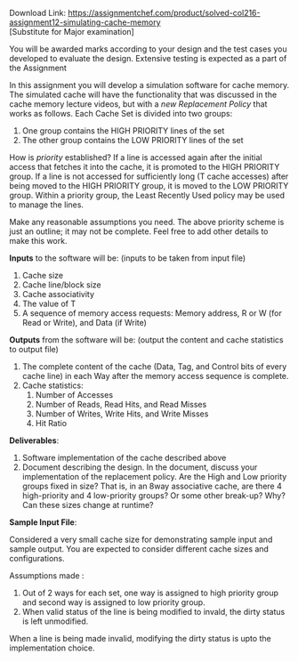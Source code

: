 Download Link: https://assignmentchef.com/product/solved-col216-assignment12-simulating-cache-memory
<br>
[Substitute for Major examination]

You will be awarded marks according to your design and the test cases you developed to evaluate the design. Extensive testing is expected as a part of the Assignment

In this assignment you will develop a simulation software for cache memory. The simulated cache will have the functionality that was discussed in the cache memory lecture videos, but with a <em>new Replacement Policy</em> that works as follows. Each Cache Set is divided into two groups:

<ol>

 <li>One group contains the HIGH PRIORITY lines of the set</li>

 <li>The other group contains the LOW PRIORITY lines of the set</li>

</ol>

How is <em>priority</em> established? If a line is accessed again after the initial access that fetches it into the cache, it is promoted to the HIGH PRIORITY group. If a line is not accessed for sufficiently long (T cache accesses) after being moved to the HIGH PRIORITY group, it is moved to the LOW PRIORITY group. Within a priority group, the Least Recently Used policy may be used to manage the lines.

Make any reasonable assumptions you need. The above priority scheme is just an outline; it may not be complete. Feel free to add other details to make this work.

<strong>Inputs</strong> to the software will be: (inputs to be taken from input file)

<ol>

 <li>Cache size</li>

 <li>Cache line/block size</li>

 <li>Cache associativity</li>

 <li>The value of T</li>

 <li>A sequence of memory access requests: Memory address, R or W (for Read or Write), and Data (if Write)</li>

</ol>

<strong>Outputs</strong> from the software will be: (output the content and cache statistics to output file)

<ol>

 <li>The complete content of the cache (Data, Tag, and Control bits of every cache line) in each Way after the memory access sequence is complete.</li>

 <li>Cache statistics:

  <ol>

   <li>Number of Accesses</li>

   <li>Number of Reads, Read Hits, and Read Misses</li>

   <li>Number of Writes, Write Hits, and Write Misses</li>

   <li>Hit Ratio</li>

  </ol></li>

</ol>

<strong>Deliverables</strong>:

<ol>

 <li>Software implementation of the cache described above</li>

 <li>Document describing the design. In the document, discuss your implementation of the replacement policy. Are the High and Low priority groups fixed in size? That is, in an 8way associative cache, are there 4 high-priority and 4 low-priority groups? Or some other break-up? Why? Can these sizes change at runtime?</li>

</ol>

<strong>Sample Input File</strong>:

Considered a very small cache size for demonstrating sample input and sample output. You are expected to consider different cache sizes and configurations.

Assumptions made :

<ol>

 <li>Out of 2 ways for each set, one way is assigned to high priority group and second way is assigned to low priority group.</li>

 <li>When valid status of the line is being modified to invald, the dirty status is left unmodified.</li>

</ol>

When a line is being made invalid, modifying the dirty status is upto the implementation choice.


